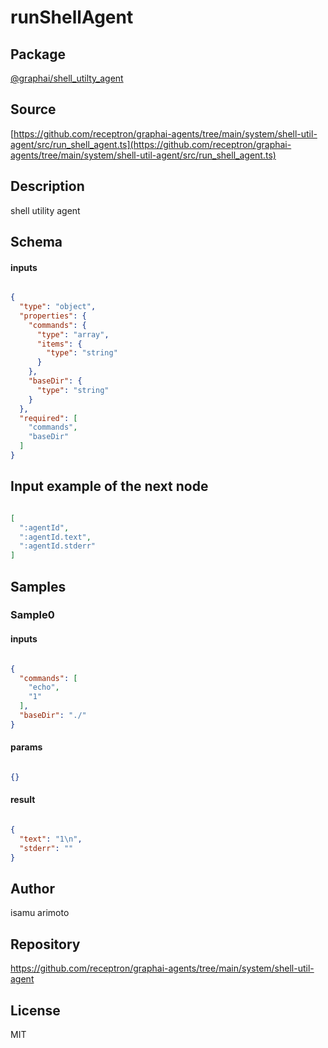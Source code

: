 # runShellAgent

## Package
[@graphai/shell_utilty_agent](https://www.npmjs.com/package/@graphai/shell_utilty_agent)
## Source
[https://github.com/receptron/graphai-agents/tree/main/system/shell-util-agent/src/run_shell_agent.ts](https://github.com/receptron/graphai-agents/tree/main/system/shell-util-agent/src/run_shell_agent.ts)

## Description

shell utility agent

## Schema

#### inputs

```json

{
  "type": "object",
  "properties": {
    "commands": {
      "type": "array",
      "items": {
        "type": "string"
      }
    },
    "baseDir": {
      "type": "string"
    }
  },
  "required": [
    "commands",
    "baseDir"
  ]
}

```

## Input example of the next node

```json

[
  ":agentId",
  ":agentId.text",
  ":agentId.stderr"
]

```

## Samples

### Sample0

#### inputs

```json

{
  "commands": [
    "echo",
    "1"
  ],
  "baseDir": "./"
}

```

#### params

```json

{}

```

#### result

```json

{
  "text": "1\n",
  "stderr": ""
}

```

## Author

isamu arimoto

## Repository

https://github.com/receptron/graphai-agents/tree/main/system/shell-util-agent

## License

MIT

